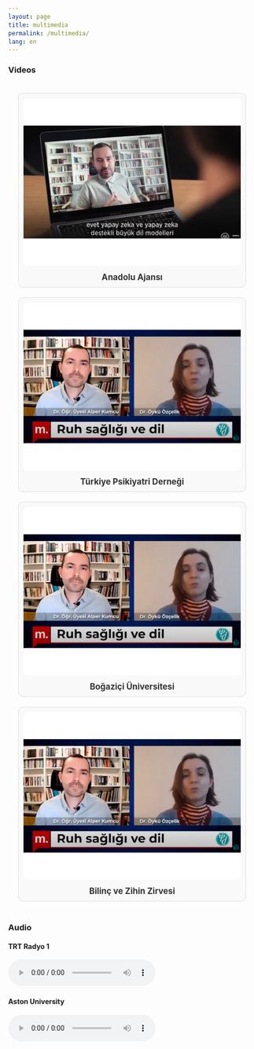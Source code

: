 ```yaml
---
layout: page
title: multimedia
permalink: /multimedia/
lang: en
---
```


<style>

.video-grid {
  display: grid;
  grid-template-columns: repeat(auto-fit, minmax(300px, 1fr));
  gap: 20px;
  padding: 20px;
}

.video-item {
  text-align: center;
  border: 1px solid #ddd;
  padding: 10px;
  border-radius: 10px;
  background-color: #f9f9f9;
}

.video-thumbnail {
  width: 100%;
  height: auto;
  border-radius: 8px;
  transition: transform 0.3s ease;
}

.video-thumbnail:hover {
  transform: scale(1.05);
}

.video-title {
  display: block;
  margin-top: 10px;
  font-size: 1.2em;
  font-weight: bold;
  text-decoration: none;
  color: #333;
}

.video-title:hover {
  color: #007bff;
}

</style>


### Videos

<div class="video-grid">
  <!-- Video 1 -->
  <div class="video-item">
    <a href="/multimedia/aa.html">
      <img src="/thumbnails/aa.png" alt="Anadolu Ajansı" class="video-thumbnail">
    </a>
    <a href="/multimedia/aa.html" class="video-title">Anadolu Ajansı</a>
  </div>

  <!-- Video 2 -->
  <div class="video-item">
    <a href="/multimedia/tpd.html">
      <img src="/thumbnails/tpd.png" alt="Türkiye Psikiyatri Derneği" class="video-thumbnail">
    </a>
    <a href="/multimedia/tpd.html" class="video-title">Türkiye Psikiyatri Derneği</a>
  </div>

  <!-- Video 3 -->
  <div class="video-item">
    <a href="/multimedia/tpd.html">
      <img src="/thumbnails/tpd.png" alt="Boğaziçi Üniversitesi" class="video-thumbnail">
    </a>
    <a href="/multimedia/tpd.html" class="video-title">Boğaziçi Üniversitesi</a>
  </div>

  <!-- Video 4 -->
  <div class="video-item">
    <a href="/multimedia/tpd.html">
      <img src="/thumbnails/tpd.png" alt="Bilinç ve Zihin Zirvesi" class="video-thumbnail">
    </a>
    <a href="/multimedia/tpd.html" class="video-title">Bilinç ve Zihin Zirvesi</a>
  </div>
</div>

### Audio

#### TRT Radyo 1

<audio controls>
  <source src="/audio/aa.mp3" type="audio/mpeg">
  Your browser does not support the audio element.
</audio>

<br>

#### Aston University

<audio controls>
  <source src="/audio/aa.mp3" type="audio/mpeg">
  Your browser does not support the audio element.
</audio>